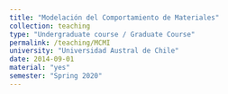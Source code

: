 ```yaml
---
title: "Modelación del Comportamiento de Materiales"
collection: teaching
type: "Undergraduate course / Graduate Course"
permalink: /teaching/MCMI
university: "Universidad Austral de Chile"
date: 2014-09-01
material: "yes"
semester: "Spring 2020"
---
```


<!---Google Classroom
-->
